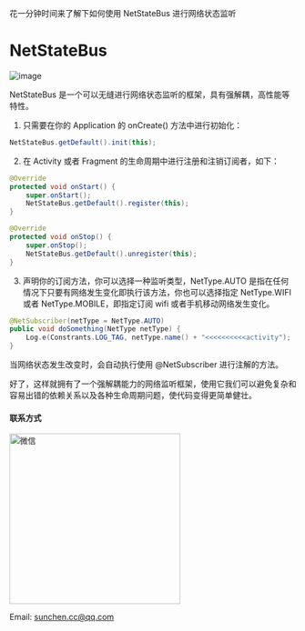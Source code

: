 花一分钟时间来了解下如何使用 NetStateBus 进行网络状态监听
# NetStateBus
     
![image](http://image.sunchen.cc/blog/imagenetstatebus_process.png)

NetStateBus 是一个可以无缝进行网络状态监听的框架，具有强解耦，高性能等特性。

1. 只需要在你的 Application 的 onCreate() 方法中进行初始化：

``` java
NetStateBus.getDefault().init(this);
```


2. 在 Activity 或者 Fragment 的生命周期中进行注册和注销订阅者，如下：
``` java
@Override
protected void onStart() {
    super.onStart();
    NetStateBus.getDefault().register(this);
}

@Override
protected void onStop() {
    super.onStop();
    NetStateBus.getDefault().unregister(this);
}
```


3. 声明你的订阅方法，你可以选择一种监听类型，NetType.AUTO 是指在任何情况下只要有网络发生变化即执行该方法，你也可以选择指定 NetType.WIFI 或者 NetType.MOBILE，即指定订阅 wifi 或者手机移动网络发生变化。

``` java
@NetSubscriber(netType = NetType.AUTO)
public void doSomething(NetType netType) {
    Log.e(Constrants.LOG_TAG, netType.name() + "<<<<<<<<<<activity");
}
````
当网络状态发生改变时，会自动执行使用 @NetSubscriber 进行注解的方法。

好了，这样就拥有了一个强解耦能力的网络监听框架，使用它我们可以避免复杂和容易出错的依赖关系以及各种生命周期问题，使代码变得更简单健壮。

#### 联系方式
<img src="http://image.sunchen.cc/wechat_me.jpg" width="300"  alt="微信"/>

Email: <a href="sunchen.cc@qq.com">sunchen.cc@qq.com</a>
